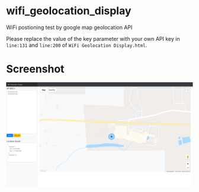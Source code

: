 # wifi_geolocation_display
WiFi postioning test by google map geolocation API

Please replace the value of the key parameter with your own API key in `line:131` and `line:200` of `WiFi Geolocation Display.html`.

# Screenshot
![screenshot](screenshot.png)
